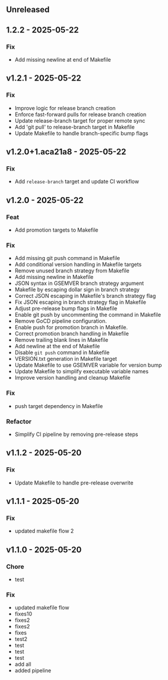 ## Unreleased


## 1.2.2 - 2025-05-22
### Fix
- Add missing newline at end of Makefile


## v1.2.1 - 2025-05-22
### Fix
- Improve logic for release branch creation
- Enforce fast-forward pulls for release branch creation
- Update release-branch target for proper remote sync
- Add 'git pull' to release-branch target in Makefile
- Update Makefile to handle branch-specific bump flags


## v1.2.0+1.aca21a8 - 2025-05-22
### Fix
- Add `release-branch` target and update CI workflow


## v1.2.0 - 2025-05-22
### Feat
- Add promotion targets to Makefile

### Fix
- Add missing git push command in Makefile
- Add conditional version handling in Makefile targets
- Remove unused branch strategy from Makefile
- Add missing newline in Makefile
- JSON syntax in GSEMVER branch strategy argument
- Makefile by escaping dollar sign in branch strategy
- Correct JSON escaping in Makefile's branch strategy flag
- Fix JSON escaping in branch strategy flag in Makefile
- Adjust pre-release bump flags in Makefile
- Enable git push by uncommenting the command in Makefile
- Remove GoCD pipeline configuration.
- Enable push for promotion branch in Makefile.
- Correct promotion branch handling in Makefile
- Remove trailing blank lines in Makefile
- Add newline at the end of Makefile
- Disable `git push` command in Makefile
- VERSION.txt generation in Makefile target
- Update Makefile to use GSEMVER variable for version bump
- Update Makefile to simplify executable variable names
- Improve version handling and cleanup Makefile

### Fix
- push target dependency in Makefile

### Refactor
- Simplify CI pipeline by removing pre-release steps


## v1.1.2 - 2025-05-20
### Fix
- Update Makefile to handle pre-release overwrite


## v1.1.1 - 2025-05-20
### Fix
- updated makefile flow 2


## v1.1.0 - 2025-05-20
### Chore
- test

### Fix
- updated makefile flow
- fixes10
- fixes2
- fixes2
- fixes
- test2
- test
- test
- test
- add all
- added pipeline

